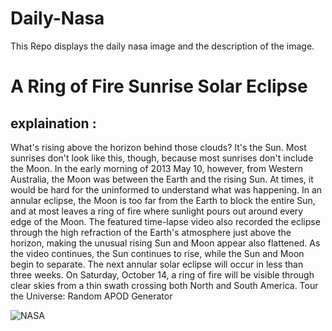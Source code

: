 # Daily-Nasa

This Repo displays the daily nasa image and the description of the image.

<!--NASA-->
# A Ring of Fire Sunrise Solar Eclipse
## explaination :

What's rising above the horizon behind those clouds? It's the Sun.  Most sunrises don't look like this, though, because most sunrises don't include the Moon. In the early morning of 2013 May 10, however, from Western Australia, the Moon was between the Earth and the rising Sun.  At times, it would be hard for the uninformed to understand what was happening.  In an annular eclipse, the Moon is too far from the Earth to block the entire Sun, and at most leaves a ring of fire where sunlight pours out around every edge of the Moon.  The featured time-lapse video also recorded the eclipse through the high refraction of the Earth's atmosphere just above the horizon, making the unusual rising Sun and Moon appear also flattened.  As the video continues, the Sun continues to rise, while the Sun and Moon begin to separate.  The next annular solar eclipse will occur in less than three weeks.  On Saturday, October 14, a ring of fire will be visible through clear skies from a thin swath crossing both North and South America.   Tour the Universe: Random APOD Generator

![NASA](https://www.youtube.com/embed/UJfpqSj7cCs?t=10?rel=0)
<!--/NASA-->